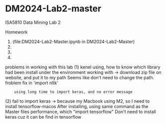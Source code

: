 # DM2024-Lab2-master
ISA5810 Data Mining Lab 2

Homework 
1. (file:DM2024-Lab2-Master.ipynb in DM2024-Lab2-Master)
2.
3.
4.

problems in working with this lab
(1) kenel using, how to know which library had been install under the environment working with
        -> download zip file on website, and put it to my path
        Seems like don't need to change the path. froblem fix in 'import nltk'

        using long time to import keras, and no error message 
(2) fail to import keras 
        -> because my Macbook using M2, so I need to install tensorflow-macos
        After installing, using same command as the Master files performance, which "import tensorflow"
        Don't need to install keras cuz it can be find in tensorflow